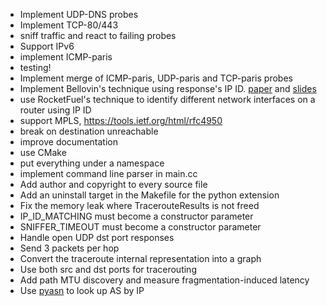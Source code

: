 * Implement UDP-DNS probes
* Implement TCP-80/443
* sniff traffic and react to failing probes
* Support IPv6
* implement ICMP-paris
* testing!
* Implement merge of ICMP-paris, UDP-paris and TCP-paris probes
* Implement Bellovin's  technique using response's IP ID.
  [paper](https://www.cs.columbia.edu/~smb/papers/fnat.pdf) and
  [slides](https://www.cs.columbia.edu/~smb/talks/findnat.pdf)
* use RocketFuel's technique to identify different network interfaces on a
  router using IP ID
* support MPLS, https://tools.ietf.org/html/rfc4950
* break on destination unreachable
* improve documentation
* use CMake
* put everything under a namespace
* implement command line parser in main.cc
* Add author and copyright to every source file
* Add an uninstall target in the Makefile for the python extension
* Fix the memory leak where TracerouteResults is not freed
* IP_ID_MATCHING must become a constructor parameter
* SNIFFER_TIMEOUT must become a constructor parameter
* Handle open UDP dst port responses
* Send 3 packets per hop
* Convert the traceroute internal representation into a graph
* Use both src and dst ports for tracerouting
* Add path MTU discovery and measure fragmentation-induced latency
* Use [pyasn](https://github.com/hadiasghari/pyasn) to look up AS by IP
